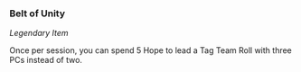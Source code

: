 ### Belt of Unity
_Legendary Item_

Once per session, you can spend 5 Hope to lead a Tag Team Roll with three PCs instead of two.